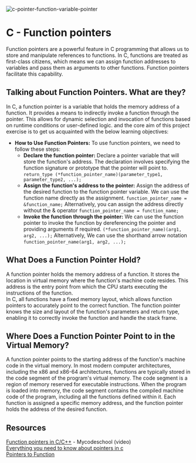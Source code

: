 ![c-pointer-function-variable-pointer](https://github.com/cloobTech/alx-low_level_programming/assets/121310192/50aee0e5-11f4-4829-88d2-85df7f529b03)
# C - Function pointers  
Function pointers are a powerful feature in C programming that allows us to store and manipulate references to functions. In C, functions are treated as first-class citizens, which means we can assign function addresses to variables and pass them as arguments to other functions. Function pointers facilitate this capability.  
## Talking about Function Pointers. What are they?
In C, a function pointer is a variable that holds the memory address of a function. It provides a means to indirectly invoke a function through the pointer. This allows for dynamic selection and invocation of functions based on runtime conditions or user-defined logic. and the core aim of this project exercise is to get us acquainted with the below learning objectives:  
* __How to Use Function Pointers:__ To use function pointers, we need to follow these steps:   
    * __Declare the function pointer:__ Declare a pointer variable that will store the function's address. The declaration involves specifying the function signature or prototype that the pointer will point to. `return_type (*function_pointer_name)(parameter_type1, parameter_type2, ...);`
    * __Assign the function's address to the pointer:__ Assign the address of the desired function to the function pointer variable. We can use the function name directly as the assignment. `function_pointer_name = &function_name;` Alternatively, you can assign the address directly without the & operator `function_pointer_name = function_name;`  
    * __Invoke the function through the pointer:__ We can use the function pointer to invoke the function by dereferencing the pointer and providing arguments if required. `(*function_pointer_name)(arg1, arg2, ...);` Alternatively, We can use the shorthand arrow notation `function_pointer_name(arg1, arg2, ...);`
## What Does a Function Pointer Hold?  
A function pointer holds the memory address of a function. It stores the location in virtual memory where the function's machine code resides. This address is the entry point from which the CPU starts executing the instructions of the function.  
In C, all functions have a fixed memory layout, which allows function pointers to accurately point to the correct function. The function pointer knows the size and layout of the function's parameters and return type, enabling it to correctly invoke the function and handle the stack frame.  
## Where Does a Function Pointer Point to in the Virtual Memory?  
A function pointer points to the starting address of the function's machine code in the virtual memory. In most modern computer architectures, including the x86 and x86-64 architectures, functions are typically stored in the code segment of the program's virtual memory.
The code segment is a region of memory reserved for executable instructions. When the program is loaded into memory, the code segment contains the compiled machine code of the program, including all the functions defined within it. Each function is assigned a specific memory address, and the function pointer holds the address of the desired function.    
## Resources  
[Function pointers in C/C++](https://www.youtube.com/watch?v=ynYtgGUNelE) - Mycodeschool (video)  
[Everything you need to know about pointers in c](https://boredzo.org/pointers/)  
[Pointers to Function](https://publications.gbdirect.co.uk//c_book/chapter5/function_pointers.html)
